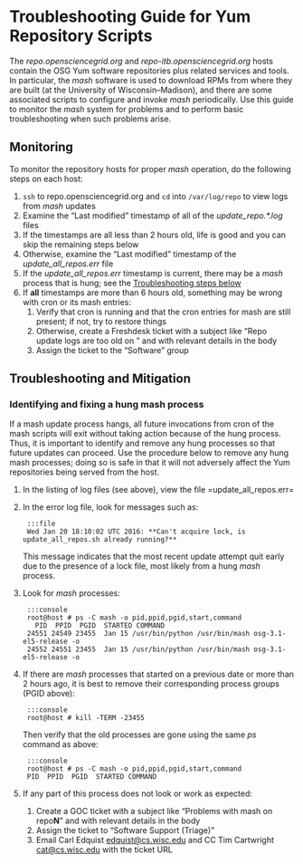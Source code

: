 Troubleshooting Guide for Yum Repository Scripts
================================================


The *repo.opensciencegrid.org* and *repo-itb.opensciencegrid.org* hosts contain the OSG Yum software repositories plus related services and tools. In particular, the *mash* software is used to download RPMs from where they are built (at the University of Wisconsin–Madison), and there are some associated scripts to configure and invoke *mash* periodically. Use this guide to monitor the *mash* system for problems and to perform basic troubleshooting when such problems arise.

Monitoring 
----------

To monitor the repository hosts for proper *mash* operation, do the following steps on each host:

   1. `ssh` to repo.opensciencegrid.org and `cd` into `/var/log/repo` to view logs from *mash* updates
   1. Examine the “Last modified” timestamp of all of the *update\_repo.\*.log* files
   1. If the timestamps are all less than 2 hours old, life is good and you can skip the remaining steps below
   1. Otherwise, examine the “Last modified” timestamp of the *update\_all\_repos.err* file
   1. If the *update\_all\_repos.err* timestamp is current, there may be a *mash* process that is hung; see the [Troubleshooting steps below](#troubleshooting-and-mitigation)
   1. If **all** timestamps are more than 6 hours old, something may be wrong with cron or its mash entries:
      1. Verify that cron is running and that the cron entries for mash are still present; if not, try to restore things
      1. Otherwise, create a Freshdesk ticket with a subject like “Repo update logs are too old on <HOST>” and with relevant details in the body
      1. Assign the ticket to the “Software” group

Troubleshooting and Mitigation
------------------------------

### Identifying and fixing a hung mash process

If a mash update process hangs, all future invocations from cron of the mash scripts will exit without taking action because of the hung process. Thus, it is important to identify and remove any hung processes so that future updates can proceed. Use the procedure below to remove any hung mash processes; doing so is safe in that it will not adversely affect the Yum repositories being served from the host.

1. In the listing of log files (see above), view the file =update_all_repos.err=
1. In the error log file, look for messages such as:  

        :::file
        Wed Jan 20 18:10:02 UTC 2016: **Can't acquire lock, is update_all_repos.sh already running?**  
 
    This message indicates that the most recent update attempt quit early due to the presence of a lock file, most likely from a hung *mash* process.
 
1. Look for *mash* processes:  
   
        :::console
        root@host # ps -C mash -o pid,ppid,pgid,start,command
          PID  PPID  PGID  STARTED COMMAND
        24551 24549 23455  Jan 15 /usr/bin/python /usr/bin/mash osg-3.1-el5-release -o
        24552 24551 23455  Jan 15 /usr/bin/python /usr/bin/mash osg-3.1-el5-release -o
   
1. If there are *mash* processes that started on a previous date or more than 2 hours ago, it is best to remove their corresponding process groups (PGID above):  
    
        :::console
        root@host # kill -TERM -23455
       
    Then verify that the old processes are gone using the same *ps* command as above:

        :::console  
        root@host # ps -C mash -o pid,ppid,pgid,start,command
        PID  PPID  PGID  STARTED COMMAND

1. If any part of this process does not look or work as expected:
   1. Create a GOC ticket with a subject like “Problems with mash on repo<strong>N</strong>” and with relevant details in the body
   1. Assign the ticket to “Software Support (Triage)”
   1. Email Carl Edquist <edquist@cs.wisc.edu> and CC Tim Cartwright <cat@cs.wisc.edu> with the ticket URL
